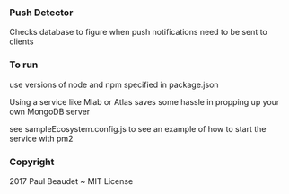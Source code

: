 ### Push Detector
Checks database to figure when push notifications need to be sent to clients

### To run
use versions of node and npm specified in package.json

Using a service like Mlab or Atlas saves some hassle in propping up your own MongoDB server

see sampleEcosystem.config.js to see an example of how to start the service with pm2

### Copyright
2017 Paul Beaudet
~ MIT License
